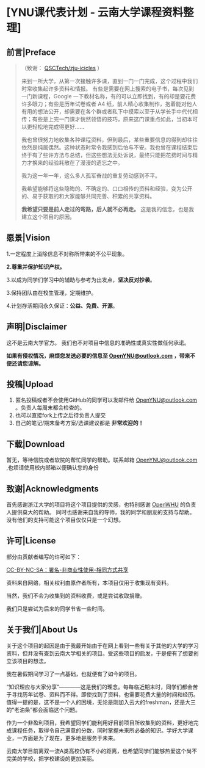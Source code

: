 # [YNU课代表计划 - 云南大学课程资料整理]


## 前言|Preface
>（致谢： [QSCTech/zju-icicles](https://github.com/QSCTech/zju-icicles) ）
>
>来到一所大学，从第一次接触许多课，直到一门一门完成，这个过程中我们时常收集起许多资料和情报。 有些是需要在网上搜索的电子书，每次见到一门新课程，Google 一下教材名称，有的可以立即找到，有的却是要花费许多眼力；有些是历年试卷或者 A4 纸，前人精心收集制作，抱着能对他人有用的想法公开，却需要在各个群或者私下中摸索以至于从学长手中代代相传；有些是上完一门课才恍然领悟的技巧，原来这门课重点如此，当初本可以更轻松地完成得更好……
>
>我也曾很努力地收集各种课程资料，但到最后，某些重要信息的得到却往往依然是纯属偶然。这种状态时常令我感到后怕与不安。我也曾在课程结束后终于有了些许方法与总结，但这些想法无处诉说，最终只能把花费时间与精力才换来的经验耗散在了漫漫的遗忘之中。
>
>我为这一年一年，这么多人孤军奋战的重复劳动感到不平。
>
>我希望能够将这些隐晦的、不确定的、口口相传的资料和经验，变为公开的、易于获取的和大家能够共同完善、积累的共享资料。
>
>**我希望只要是前人走过的弯路，后人就不必再走。** 这是我的信念，也是我建立这个项目的原因。

## 愿景|Vision
1.一定程度上消除信息不对称所带来的不公平现象。

**2.尊重并保护知识产权。**

3.以成为同学们学习中的辅助与参考为出发点，**坚决反对抄袭**。

3.保持团队由在校生管理，定期维护。

4.计划存活期间永久保证：**公益、免费、开源**。

## 声明|Disclaimer
这不是云南大学官方。 我们也不对项目中信息的准确性或真实性做任何承诺。

**如果有侵权情况，麻烦您发送必要的信息至 [OpenYNU@outlook.com](mailto:Openynu@outlook.com) ，带来不便还请您谅解。**

## 投稿|Upload
1. 匿名投稿或者不会使用GitHub的同学可以发邮件给 [OpenYNU@outlook.com](mailto:Openynu@outlook.com) 。负责人每周末都会检查的。
2. 也可以直接fork上传之后待负责人提交
3. 自己的笔记/期末备考方案/选课建议都是 **非常欢迎的！**

## 下载|Download
暂无，等待信院或者软院的帮忙同学的帮助。联系邮箱  [OpenYNU@outlook.com](mailto:Openynu@outlook.com) ,也烦请使用校内邮箱以便确认您的身份

## 致谢|Acknowledgments
首先感谢浙江大学的项目将这个项目提供的灵感，也特别感谢 [OpenWHU](https://github.com/openwhu/) 的负责人提供莫大的帮助。
同时也感谢来自我的导师，我的同学和朋友的支持与帮助。没有他们的支持可能这个项目仅仅只是一个幻想。

## 许可|License

部分由贡献者编写的许可如下：

[CC-BY-NC-SA：署名-非商业性使用-相同方式共享](https://creativecommons.org/licenses/by-nc-sa/4.0/deed.zh)

资料来自网络，相关权利由原作者所有，本项目仅用于收集现有资料。

当然，我们不会为收集到的资料收费，或是尝试收取捐赠。

我们只是尝试为后来的同学节省一些时间。

## 关于我们|About Us
关于这个项目的起因是由于我最开始由于在网上看到一些有关于其他的大学的学习资料，但并没有查到云南大学相关的项目。受这些项目的启发，于是便有了想要创立该项目的想法。

我在暑假期间学习了一点基础，也就便有了如今的项目。

“知识理应与大家分享”————这是我们的理念。每每临近期末时，同学们都会苦于寻找历年试卷、资料而不得。即使找到了资料，也需要花费大量的时间和经历。值得一提的是，这不是一个人的困境，无论是刚加入云大的freshman，还是大三的“老油条”都会面临这个问题。

作为一个非盈利项目，我希望同学们能利用好目前项目所收集到的资料，更好地完成课程任务，取得令自己满意的分数，同时掌握未来所必备的知识。学好大学课业，一方面是为了现在，更多地是服务于未来。 

云南大学目前离双一流A类高校仍有不小的距离，也希望同学们能够热爱这个尚不完美的学校，把学校建设的更加美丽。